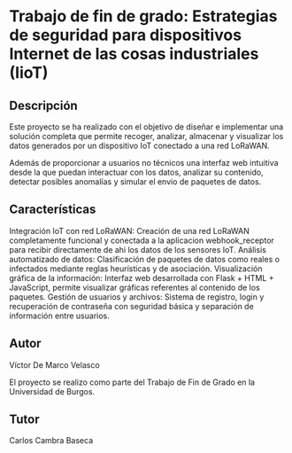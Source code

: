 # Trabajo de fin de grado: Estrategias de seguridad para dispositivos Internet de las cosas industriales (IioT)

## Descripción
Este proyecto se ha realizado con el objetivo de diseñar e implementar una solución completa que permite recoger,
analizar, almacenar y visualizar los datos generados por un dispositivo IoT conectado a una red LoRaWAN.

Además de proporcionar a usuarios no técnicos una interfaz web intuitiva desde la
que puedan interactuar con los datos, analizar su contenido, detectar
posibles anomalías y simular el envio de paquetes de datos.

## Características

Integración IoT con red LoRaWAN: Creación de una red LoRaWAN completamente funcional y conectada a la aplicacion webhook_receptor para recibir directamente de ahi los datos de los sensores IoT. 
Análisis automatizado de datos: Clasificación de paquetes de datos como reales o infectados mediante reglas heurísticas y de asociación.
Visualización gráfica de la información: Interfaz web  desarrollada con Flask + HTML + JavaScript, permite visualizar gráficas referentes al contenido de los paquetes.
Gestión de usuarios y archivos: Sistema de registro, login y recuperación de contraseña con seguridad básica y separación de información entre usuarios.

## Autor

Víctor De Marco Velasco

El proyecto se realizo como parte del Trabajo de Fin de Grado en la Universidad de Burgos.

## Tutor

Carlos Cambra Baseca







